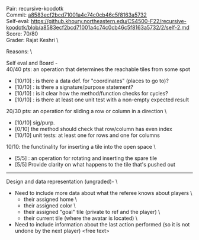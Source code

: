 Pair: recursive-koodotk \
Commit: [a8583ecf2bcd71001a4c74c0cb46c5f8163a5732](https://github.khoury.northeastern.edu/CS4500-F22/recursive-koodotk/tree/a8583ecf2bcd71001a4c74c0cb46c5f8163a5732) \
Self-eval: https://github.khoury.northeastern.edu/CS4500-F22/recursive-koodotk/blob/a8583ecf2bcd71001a4c74c0cb46c5f8163a5732/2/self-2.md \
Score: 70/80 \
Grader: Rajat Keshri \

Reasons: \

Self eval and Board - \
40/40 pts: an operation that determines the reachable tiles from some spot 
- [10/10] : is there a data def. for "coordinates" (places to go to)? 
- [10/10] : is there a signature/purpose statement? 
- [10/10] : is it clear how the method/function checks for cycles? 
- [10/10] : is there at least one unit test with a non-empty expected result 


20/30 pts: an operation for sliding a row or column in a direction \
- [10/10] sig/purp. 
- [0/10] the method should check that row/column has even index 
- [10/10] unit tests: at least one for rows and one for columns 

10/10: the functinality for inserting a tile into the open space \
- [5/5] : an operation for rotating and inserting the spare tile 
- [5/5] Provide clarity on what happens to the tile that's pushed out 

---------------------------------------------------------------------------
Design and data representation (ungraded)- \

- Need to include more data about what the referee knows about players \
  - their assigned home \
  - their assigned color \
  - their assigned "goal" tile (private to ref and the player) \
  - their current tile (where the avatar is located) \
- Need to include information about the last action performed (so it is not undone by the next player)
\<free text\>
